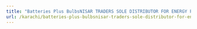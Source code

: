 ```yaml
---
title: "Batteries Plus BulbsNISAR TRADERS SOLE DISTRIBUTOR FOR ENERGY PLUS BATTERIES"
url: /karachi/batteries-plus-bulbsnisar-traders-sole-distributor-for-energy-plus-batteries/
---
```

